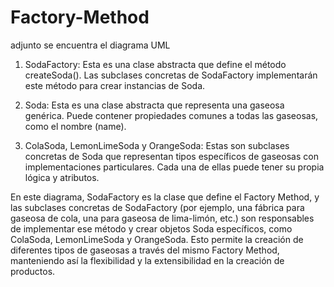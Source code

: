 # Factory-Method
adjunto se encuentra el diagrama UML

1. SodaFactory: Esta es una clase abstracta que define el método createSoda(). Las subclases concretas de SodaFactory implementarán este método para crear instancias de Soda.

2. Soda: Esta es una clase abstracta que representa una gaseosa genérica. Puede contener propiedades comunes a todas las gaseosas, como el nombre (name).

3. ColaSoda, LemonLimeSoda y OrangeSoda: Estas son subclases concretas de Soda que representan tipos específicos de gaseosas con implementaciones particulares. Cada una de ellas puede tener su propia lógica y atributos.


En este diagrama, SodaFactory es la clase que define el Factory Method, y las subclases concretas de SodaFactory (por ejemplo, una fábrica para gaseosa de cola, una para gaseosa de lima-limón, etc.) son responsables de implementar ese método y crear objetos Soda específicos, como ColaSoda, LemonLimeSoda y OrangeSoda. Esto permite la creación de diferentes tipos de gaseosas a través del mismo Factory Method, manteniendo así la flexibilidad y la extensibilidad en la creación de productos.

